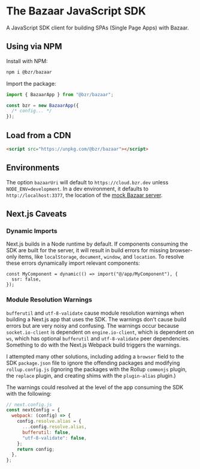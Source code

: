# The Bazaar JavaScript SDK

A JavaScript SDK client for building SPAs (Single Page Apps) with Bazaar.

## Using via NPM

Install with NPM:

```bash
npm i @bzr/bazaar
```

Import the package:

```js
import { BazaarApp } from "@bzr/bazaar";

const bzr = new BazaarApp({
  /* config... */
});
```

## Load from a CDN

```html
<script src="https://unpkg.com/@bzr/bazaar"></script>
```

## Environments

The option `bazaarUri` will default to `https://cloud.bzr.dev` unless `NODE_ENV=development`. In a dev environment, it defaults to `http://localhost:3377`, the location of the [mock Bazaar server](https://www.npmjs.com/package/@bzr/bazaar-mock).

## Next.js Caveats

### Dynamic Imports

Next.js builds in a Node runtime by default. If components consuming the SDK are built for the server, it will result in build errors for missing browser-only items, like `localStorage`, `document`, `window`, and `location`. To resolve these errors dynamically import relevant components:

```tsx
const MyComponent = dynamic(() => import("@/app/MyComponent"), {
  ssr: false,
});
```

### Module Resolution Warnings

`bufferutil` and `utf-8-validate` cause module resolution warnings when building a Next.js app that uses the SDK. The warnings don't cause build errors but are very noisy and confusing. The warnings occur because `socket.io-client` is dependent on `engine.io-client`, which is dependent on `ws`, which has optional `bufferutil` and `utf-8-validate` peer dependencies. Something to do with the Next.js Webpack build triggers the warnings.

I attempted many other solutions, including adding a `browser` field to the SDK `package.json` file to ignore the offending packages and modifying `rollup.config.js` (ignoring the packages with the Rollup `commonjs` plugin, the `replace` plugin, and creating shims with the `plugin-alias` plugin.)

The warnings could resolved at the level of the app consuming the SDK with the following:

```js
// next.config.js
const nextConfig = {
  webpack: (config) => {
    config.resolve.alias = {
      ...config.resolve.alias,
      bufferutil: false,
      "utf-8-validate": false,
    };
    return config;
  },
};
```
